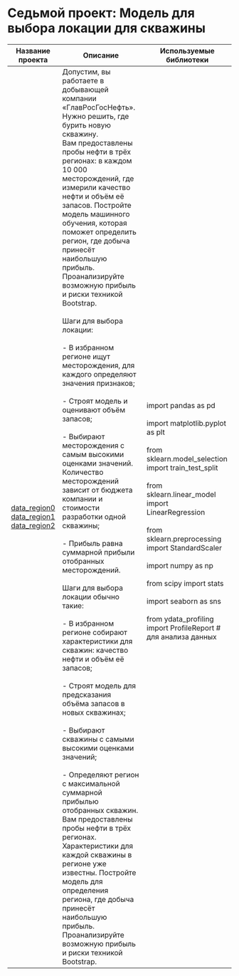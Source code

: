 # Седьмой проект: Модель для выбора локации для скважины

| Название проекта | Описание | Используемые библиотеки |
|------------------|----------|--------------------------|
| [data_region0](geo_data_0.csv)<br>[data_region1](geo_data_1.csv)<br>[data_region2](geo_data_2.csv)| Допустим, вы работаете в добывающей компании «ГлавРосГосНефть». Нужно решить, где бурить новую скважину.<br>Вам предоставлены пробы нефти в трёх регионах: в каждом 10 000 месторождений, где измерили качество нефти и объём её запасов. Постройте модель машинного обучения, которая поможет определить регион, где добыча принесёт наибольшую прибыль. Проанализируйте возможную прибыль и риски техникой Bootstrap.<br><br>Шаги для выбора локации:<br><br> - В избранном регионе ищут месторождения, для каждого определяют значения признаков;<br><br> - Строят модель и оценивают объём запасов;<br><br> - Выбирают месторождения с самым высокими оценками значений. Количество месторождений зависит от бюджета компании и стоимости разработки одной скважины;<br><br> - Прибыль равна суммарной прибыли отобранных месторождений.<br><br>Шаги для выбора локации обычно такие:<br><br> - В избранном регионе собирают характеристики для скважин: качество нефти и объём её запасов;<br><br> - Строят модель для предсказания объёма запасов в новых скважинах;<br><br> - Выбирают скважины с самыми высокими оценками значений;<br><br> - Определяют регион с максимальной суммарной прибылью отобранных скважин.<br> Вам предоставлены пробы нефти в трёх регионах. Характеристики для каждой скважины в регионе уже известны. Постройте модель для определения региона, где добыча принесёт наибольшую прибыль. Проанализируйте возможную прибыль и риски техникой Bootstrap.| <br>import pandas as pd<br><br>import matplotlib.pyplot as plt<br><br>from sklearn.model_selection import train_test_split<br><br>from sklearn.linear_model import LinearRegression<br><br>from sklearn.preprocessing import StandardScaler<br><br>import numpy as np<br><br>from scipy import stats<br><br>import seaborn as sns<br><br>from ydata_profiling import ProfileReport # для анализа данных<br> |



